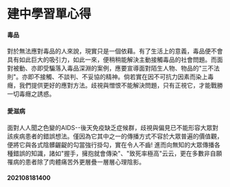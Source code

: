 # 建中學習單心得

#### 毒品
對於無法應對毒品的人來說，現實只是一個依藉。有了生活上的意義，毒品便不會具有如此巨大的吸引力，如此一來，便稍稍能解決主動接觸毒品的社會問題。而面對被動、亦即受騙落入毒品深淵的案例，應要宣導面對陌生人物、物品的"三不法則"。亦即不接觸、不談判、不妥協的精神。倘若實在因不可抗力因素而染上毒癮，我們提供更好的應對方法。歧視與憎恨不能解決問題，只有正視它，才能戰勝一切毒癮之誘惑。

#### 愛滋病
面對人人聞之色變的AIDS--後天免疫缺乏症候群，歧視與偏見已不能形容大眾對該疾病患者的錯誤想法。僅因為它其中之一的傳播方式不容於大眾普遍的價值觀，便將它與各式陰髒齷齪的勾當強行掛勾，實在令人不齒! 進而向無知的大眾傳播各種錯誤的知識，諸如"握手，擁抱就會傳染"、"致死率極高"云云，更在多數非自願罹病的患者除了肉體痛苦外更層疊一層層心理陰影。

#### 202108181400